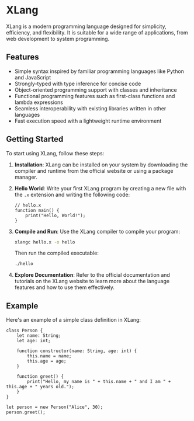 # XLang

XLang is a modern programming language designed for simplicity, efficiency, and flexibility. It is suitable for a wide range of applications, from web development to system programming.

## Features

- Simple syntax inspired by familiar programming languages like Python and JavaScript
- Strongly-typed with type inference for concise code
- Object-oriented programming support with classes and inheritance
- Functional programming features such as first-class functions and lambda expressions
- Seamless interoperability with existing libraries written in other languages
- Fast execution speed with a lightweight runtime environment

## Getting Started

To start using XLang, follow these steps:

1. **Installation**: XLang can be installed on your system by downloading the compiler and runtime from the official website or using a package manager.

2. **Hello World**: Write your first XLang program by creating a new file with the `.x` extension and writing the following code:

    ```xlang
    // hello.x
    function main() {
        print("Hello, World!");
    }
    ```

3. **Compile and Run**: Use the XLang compiler to compile your program:

    ```bash
    xlangc hello.x -o hello
    ```

    Then run the compiled executable:

    ```bash
    ./hello
    ```

4. **Explore Documentation**: Refer to the official documentation and tutorials on the XLang website to learn more about the language features and how to use them effectively.

## Example

Here's an example of a simple class definition in XLang:

```xlang
class Person {
    let name: String;
    let age: int;

    function constructor(name: String, age: int) {
        this.name = name;
        this.age = age;
    }

    function greet() {
        print("Hello, my name is " + this.name + " and I am " + this.age + " years old.");
    }
}

let person = new Person("Alice", 30);
person.greet();

